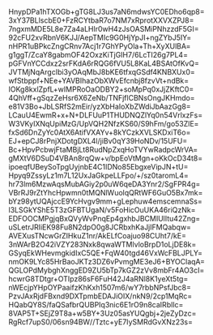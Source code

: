 HnypDPa1hTXOGb+gTG8LJ3us7aN6mdwsYC0EDho6qp8=
3xY37BLlscbE0+FzRCYtbaR7o7NM7xRprotXXVXZPJ8=
7ngxmMDE5L8e7Za4aLHlr0wH4zJsOASMiPNhzzdF5GI=
92cFU2xvRbnV6KJJ/AepTMIc9G0HjYpJI+ngZYbJ5IY=
nHPR1uBPkcZngCRnv7Acj1r7GhYPyOla+Th+XyXUlBA=
g1ggT/ZcaY8gabmOF42OxzKiTjGIH7/6LcTI26g7PL4=
pGFVnYCCdxz2srFKdA6rRQG6fVU5L8KaL4BSAtOfKvQ=
JVTMjNqArgcIbi3yOAqMbJ8bKE6tfxqGSdf4KNBXUx0=
wfStbppf+NEe+YAVBIhazObXWvEfcnbj8fzvVt+ndBk=
IOKg8kxlZpfL+wIMPRoOaODBY2+soMpPq0xJjZKftC0=
4QhVff+gSqzZeHsr6X6ZeNb/TNFjflCBNsOngJKHmdo=
e81V3Bo+JbLSRfS2mEir/yzXbHaIoXbZWdiJbAazGg8=
LCauU4EwmR+x+N+DLFUuP1THUDNQZlYq0n54VrlxzFs=
W3VKyIXNqUpiMzG/UpVQH2NfzKS60/S9hFm/go53ZlE=
fxSd6DnZyYc0AtX6AtifVXAYv+8kYCzkXVLSKDxiT6o=
EJ+epCJ8rPnjXDotgDXL4l/jiBv0qY39HoNDv/15UFU=
Bc+HpvPcbwjFtaMBjLt8RudNpZxqHoTVYwRadpcWrVA=
gMXtV6DSuD4VBAn8rqQw+v/bpEoVtMgn+oKkOcD34t8=
ipoeqfUBeySoTpgUyjnbE4C1IDNo85EbgxeVipJN+tU=
Hpyq9ZssyLz1m7L12UxJaGkpeLLFpo/+/sz0taromL4=
hr73lm6MzwAqsMubAGiy2p0uW6qeDA3Ynr2/SgFPR4g=
VBrRJ9rZtYhcHpwmn0tMQNlWuolqQRtWF6GuO5Bx7mk=
bYz98ytUQAjccE9YcHvgv9mm+gLephuw4emscemnaSs=
l3LSGkYShE5T3zGFBTUgaN/v5FoHicOuUKA46riQzNk=
EDFOOCMPgjqBxQVyWvPnqEp4gxhbJBCMIUlItu42Zng=
uSLetrJRIiEK98Fu8N2dpO0g8JCRbxhKaJjIFMQabqw=
AVEXusTNcwGrZIHkuZ1nr/AkELfCoajuo98CUht7/kE=
3nWArB2O42iVZY283Nxk8qwaWTMlvloBrpD1oLjDE8k=
GSyqEkWHevmgkidIxC5QE+FqW40tgd46VxWcFBLJPLY=
nmOK9LYc85HrBaoJKTz3DZ6vPvmgME3eJ6+BYOClaqA=
QGLOPdMybghXnggED9ZU5bTp7kGZ2zVv8mbFr4AO3cI=
hcwrG8TDtgr+OTIpz86sF6FuH42J4aRNl8K1yeXt5tg=
nWEcjpYHpOYPaaifzKhKxh1507m6/wY7rbbNPsfJbc8=
PzvJAxRjdFBxnd9DXTpmbEDAJiOIX/nkN9/2cp1MqRc=
HQabQY8S/faQSafbrQUBPIq3nic6E1rO9n8caIRbIlc=
8VAP5T+SEjZ9T8a+w5BY+3Uz05asYUQgbj+2jeZyDzc=
RgRcf7upS0/06sn94BW//Tztc+yE7IySMRdGvXNz23s=
